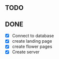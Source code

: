 ## TODO


## DONE

- [x] Connect to database
- [x] create landing page
- [x] create flower pages
- [x] Create server
